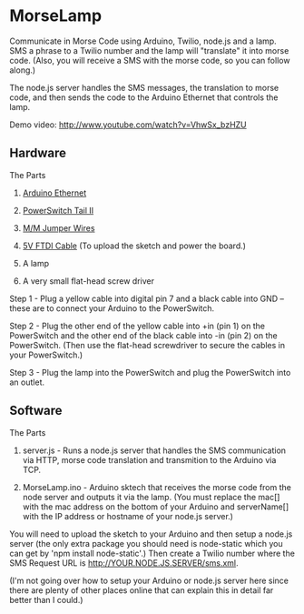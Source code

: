 MorseLamp
=========

Communicate in Morse Code using Arduino, Twilio, node.js and a lamp.  SMS a phrase to a Twilio number and the lamp will "translate" it into morse code.  (Also, you will receive a SMS with the morse code, so you can follow along.)

The node.js server handles the SMS messages, the translation to morse code, and then sends the code to the Arduino Ethernet that controls the lamp.

Demo video: http://www.youtube.com/watch?v=VhwSx_bzHZU

Hardware
--------

The Parts

1) [Arduino Ethernet](https://www.sparkfun.com/products/11229)

2) [PowerSwitch Tail II](https://www.sparkfun.com/products/10747)

3) [M/M Jumper Wires](https://www.sparkfun.com/products/8431)

4) [5V FTDI Cable](https://www.sparkfun.com/products/9718) (To upload the sketch and power the board.)

5) A lamp 

6) A very small flat-head screw driver

Step 1 - Plug a yellow cable into digital pin 7 and a black cable into GND – these are to connect your Arduino to the PowerSwitch. 

Step 2 - Plug the other end of the yellow cable into +in (pin 1) on the PowerSwitch and the other end of the black cable into -in (pin 2) on the PowerSwitch. (Then use the flat-head screwdriver to secure the cables in your PowerSwitch.)

Step 3 - Plug the lamp into the PowerSwitch and plug the PowerSwitch into an outlet.

Software
--------

The Parts

1) server.js - Runs a node.js server that handles the SMS communication via HTTP, morse code translation and transmition to the Arduino via TCP.

2) MorseLamp.ino - Arduino sktech that receives the morse code from the node server and outputs it via the lamp.  (You must replace the mac[] with the mac address on the bottom of your Arduino and serverName[] with the IP address or hostname of your node.js server.)

You will need to upload the sketch to your Arduino and then setup a node.js server (the only extra package you should need is node-static which you can get by 'npm install node-static'.)  Then create a Twilio number where the SMS Request URL is http://YOUR.NODE.JS.SERVER/sms.xml.

(I'm not going over how to setup your Arduino or node.js server here since there are plenty of other places online that can explain this in detail far better than I could.)  
